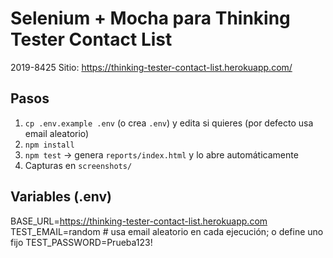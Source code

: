 # Selenium + Mocha para Thinking Tester Contact List
 2019-8425
Sitio: https://thinking-tester-contact-list.herokuapp.com/

## Pasos
1) `cp .env.example .env` (o crea `.env`) y edita si quieres (por defecto usa email aleatorio)
2) `npm install`
3) `npm test` → genera `reports/index.html` y lo abre automáticamente
4) Capturas en `screenshots/`

## Variables (.env)
BASE_URL=https://thinking-tester-contact-list.herokuapp.com
TEST_EMAIL=random        # usa email aleatorio en cada ejecución; o define uno fijo
TEST_PASSWORD=Prueba123!
